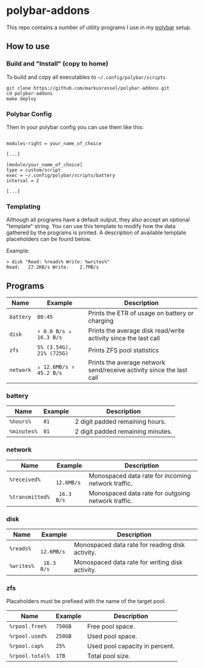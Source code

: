 # polybar-addons

This repo contains a number of utility programs I use in my [polybar] setup.

## How to use

### Build and "Install" (copy to home)

To build and copy all executables to `~/.config/polybar/scripts`

```shell
git clone https://github.com/markusressel/polybar-addons.git
cd polybar-addons
make deploy
```

### Polybar Config

Then in your polybar config you can use them like this:

```

modules-right = your_name_of_choice

[...]

[module/your_name_of_choice]
type = custom/script
exec = ~/.config/polybar/scripts/battery
interval = 2

[...]

```

### Templating

Although all programs have a default output, they also accept an optional "template" string. You can use this template
to modify how the data gathered by the programs is printed. A description of available template placeholders can be
found below.

Example:

```shell
> disk "Read: %reads% Write: %writes%"
Read:   27.2KB/s Write:    2.7MB/s
```

## Programs

| Name      | Example                  | Description                                                          |
|-----------|--------------------------|----------------------------------------------------------------------|
| `battery` | `00:45`                  | Prints the ETR of usage on battery or charging                       |
| `disk`    | `↑ 0.0 B/s ↓ 16.3 B/s`   | Prints the average disk read/write activity since the last call      |
| `zfs`     | `5% (3.54G), 21% (725G)` | Prints ZFS pool statistics                                           |
| `network` | `↓ 12.6MB/s ↑ 45.2 B/s`  | Prints the average network send/receive activity since the last call |

### battery

| Name        | Example | Description                       |
|-------------|---------|-----------------------------------|
| `%hours%`   | `01`    | 2 digit padded remaining hours.   |
| `%minutes%` | `01`    | 2 digit padded remaining minutes. |

### network

| Name            | Example     | Description                                        |
|-----------------|-------------|----------------------------------------------------|
| `%received%`    | ` 12.6MB/s` | Monospaced data rate for incoming network traffic. |
| `%transmitted%` | ` 16.3 B/s` | Monospaced data rate for outgoing network traffic. |

### disk

| Name       | Example     | Description                                     |
|------------|-------------|-------------------------------------------------|
| `%reads%`  | ` 12.6MB/s` | Monospaced data rate for reading disk activity. |
| `%writes%` | ` 16.3 B/s` | Monospaced data rate for writing disk activity. |

### zfs

Placeholders must be prefixed with the name of the target pool.

| Name            | Example | Description                    |
|-----------------|---------|--------------------------------|
| `%rpool.free%`  | `750GB` | Free pool space.               |
| `%rpool.used%`  | `250GB` | Used pool space.               |
| `%rpool.cap%`   | `25%`   | Used pool capacity in percent. |
| `%rpool.total%` | `1TB`   | Total pool size.               |


[polybar]: https://github.com/polybar/polybar